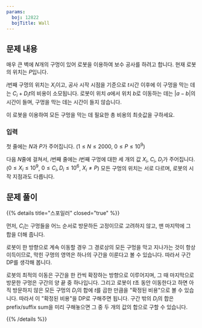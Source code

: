 ```yaml
---
params:
  boj: 12822
  bojTitle: Wall
---
```


## 문제 내용

매우 큰 벽에 $N$개의 구멍이 있어 로봇을 이용하여 보수 공사를 하려고 합니다. 현재 로봇의 위치는 $P$입니다.

$i$번째 구멍의 위치는 $X_i$이고, 공사 시작 시점을 기준으로 $t$시간 이후에 이 구멍을 막는 데는 $C_i + D_i t$의 비용이 소모됩니다.
로봇이 위치 $a$에서 위치 $b$로 이동하는 데는 $|a-b|$의 시간이 들며, 구멍을 막는 데는 시간이 들지 않습니다.

이 로봇을 이용하여 모든 구멍을 막는 데 필요한 총 비용의 최솟값을 구하세요.

### 입력

첫 줄에는 $N$과 $P$가 주어집니다. ($1 \le N \le 2000$, $0 \le P \le 10^9$)

다음 $N$줄에 걸쳐서, $i$번째 줄에는 $i$번째 구멍에 대한 세 개의 값 $X_i$, $C_i$, $D_i$가 주어집니다.
($0 \le X_i \le 10^9$, $0 \le C_i, D_i \le 10^6$, $X_i \neq P$) 모든 구멍의 위치는 서로 다르며, 로봇의 시작 지점과도 다릅니다.

## 문제 풀이

{{% details title="스포일러" closed="true" %}}

먼저, $C_i$는 구멍들을 어느 순서로 방문하든 고정이므로 고려하지 않고, 맨 마지막에 그 합을 더해 줍니다.

로봇이 한 방향으로 계속 이동할 경우 그 경로상의 모든 구멍을 막고 지나가는 것이 항상 이득이므로, 막힌 구멍의 영역은 하나의 구간을 이룬다고 볼 수 있습니다. 따라서 구간 DP를 생각해 봅니다.

로봇의 최적의 이동은 구간을 한 칸씩 확장하는 방향으로 이루어지며, 그 때 마지막으로 방문한 구멍은 구간의 양 끝 중 하나입니다.
그리고 로봇이 $t$초 동안 이동한다고 하면 아직 방문하지 않은 모든 구멍의 $D_i$의 합에 $t$를 곱한 만큼을 "확정된 비용"으로 볼 수 있습니다. 따라서 이 "확정된 비용"을 DP로 구해주면 됩니다. 구간 밖의 $D_i$의 합은 prefix/suffix sum을 미리 구해놓으면 그 중 두 개의 값의 합으로 구할 수 있습니다.

{{% /details %}}
